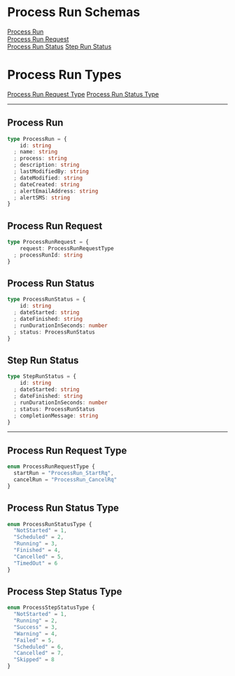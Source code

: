 # Process Run Schemas

[Process Run](#process-run)  
[Process Run Request ](#process-run-request)  
[Process Run Status](#process-run-status) 
[Step Run Status](#step-run-status) 

# Process Run Types
[Process Run Request Type](#process-run-request-type)
[Process Run Status Type](#process-run-status-type)

---

## Process Run

```typescript
type ProcessRun = {
    id: string
  ; name: string
  ; process: string
  ; description: string
  ; lastModifiedBy: string
  ; dateModified: string
  ; dateCreated: string
  ; alertEmailAddress: string
  ; alertSMS: string
}
```
## Process Run Request

```typescript
type ProcessRunRequest = {
    request: ProcessRunRequestType
  ; processRunId: string
}
```

## Process Run Status
```typescript
type ProcessRunStatus = {
    id: string
  ; dateStarted: string
  ; dateFinished: string
  ; runDurationInSeconds: number
  ; status: ProcessRunStatus
}
```

## Step Run Status
```typescript
type StepRunStatus = {
    id: string
  ; dateStarted: string
  ; dateFinished: string
  ; runDurationInSeconds: number
  ; status: ProcessRunStatus
  ; completionMessage: string
}
```

---

## Process Run Request Type

```typescript
enum ProcessRunRequestType {
  startRun = "ProcessRun_StartRq",
  cancelRun = "ProcessRun_CancelRq"
}
```

## Process Run Status Type
```typescript
enum ProcessRunStatusType {
  "NotStarted" = 1,
  "Scheduled" = 2,
  "Running" = 3,
  "Finished" = 4,
  "Cancelled" = 5,
  "TimedOut" = 6
}
```

## Process Step Status Type
```typescript
enum ProcessStepStatusType {
  "NotStarted" = 1,
  "Running" = 2,
  "Success" = 3,
  "Warning" = 4,
  "Failed" = 5,
  "Scheduled" = 6,
  "Cancelled" = 7,
  "Skipped" = 8
}
```